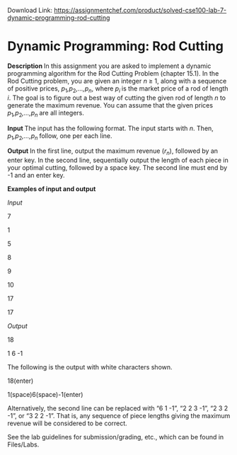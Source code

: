 Download Link: https://assignmentchef.com/product/solved-cse100-lab-7-dynamic-programming-rod-cutting
<br>
<h1>Dynamic Programming: Rod Cutting</h1>

<strong>Description </strong>In this assignment you are asked to implement a dynamic programming algorithm for the Rod Cutting Problem (chapter 15.1). In the Rod Cutting problem, you are given an integer <em>n </em>≥ 1, along with a sequence of positive prices, <em>p</em><sub>1</sub><em>,p</em><sub>2</sub><em>,…,p<sub>n</sub></em>, where <em>p<sub>i </sub></em>is the market price of a rod of length <em>i</em>. The goal is to figure out a best way of cutting the given rod of length <em>n </em>to generate the maximum revenue. You can assume that the given prices <em>p</em><sub>1</sub><em>,p</em><sub>2</sub><em>,…,p<sub>n </sub></em>are all integers.

<strong>Input  </strong>The input has the following format. The input starts with <em>n</em>. Then, <em>p</em><sub>1</sub><em>,p</em><sub>2</sub><em>,…,p<sub>n </sub></em>follow, one per each line.

<strong>Output </strong>In the first line, output the maximum revenue (<em>r<sub>n</sub></em>), followed by an enter key. In the second line, sequentially output the length of each piece in your optimal cutting, followed by a space key. The second line must end by -1 and an enter key.

<strong>Examples of input and output</strong>

<em>Input</em>

7

1

5

8

9

10

17

17

<em>Output</em>

18

1 6 -1

The following is the output with white characters shown.

18(enter)

1(space)6(space)-1(enter)

Alternatively, the second line can be replaced with “6 1 -1”, “2 2 3 -1”, “2 3 2 -1”, or “3 2 2 -1”. That is, any sequence of piece lengths giving the maximum revenue will be considered to be correct.

See the lab guidelines for submission/grading, etc., which can be found in Files/Labs.